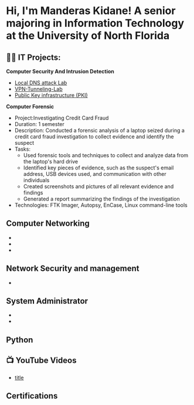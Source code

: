 <h1>Hi, I'm Manderas Kidane!  A senior majoring in Information Technology at the University of North Florida </a> <a href="https://app.joinhandshake.com/stu/users/31818413"></a>

<h2>👨‍💻 IT Projects:</h2>

 <b>Computer Security And Intrusion Detection </b>
  - [Local DNS attack Lab](https://github.com/kidane321/Local-DNS-Attack-Lab)
  - [VPN-Tunneling-Lab](https://github.com/kidane321/VPN-Tunneling-Lab)
  - [Public Key infrastructure (PKI)](https://github.com/kidane321/Project-1---Public-Key-Infrastructure-PKI-)
 
<b> Computer Forensic</b>
- Project:Investigating Credit Card Fraud 
 - Duration: 1 semester
 -	Description: Conducted a forensic analysis of a laptop seized during a credit card fraud investigation to collect evidence and identify the suspect
 - Tasks:
     - Used forensic tools and techniques to collect and analyze data from the laptop's hard drive 
     - Identified key pieces of evidence, such as the suspect's email address, USB devices used, and communication with other individuals 
     -	Created screenshots and pictures of all relevant evidence and findings
     -	Generated a report summarizing the findings of the investigation
-	Technologies: FTK Imager, Autopsy, EnCase, Linux command-line tools 

<b> Computer Networking </b>
  - 
  -
  -
  -
 <b>Network Security and management </b>
  -
  -
 <b>System Administrator </b>
  -
  -
  -
<b>Python</b>
  -
<h2>📺 YouTube Videos</h2>

- [title](🔗)

<h2> Certifications </h2>





